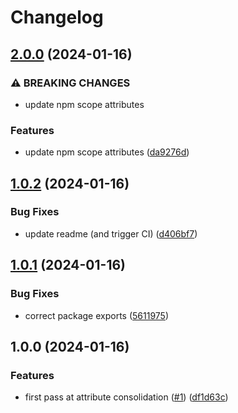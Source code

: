 # Changelog

## [2.0.0](https://github.com/ibm-telemetry/telemetry-attributes-js/compare/v1.0.2...v2.0.0) (2024-01-16)


### ⚠ BREAKING CHANGES

* update npm scope attributes

### Features

* update npm scope attributes ([da9276d](https://github.com/ibm-telemetry/telemetry-attributes-js/commit/da9276d4dfb987b8ee9f45410df5be9653e7b9fd))

## [1.0.2](https://github.com/ibm-telemetry/telemetry-attributes-js/compare/v1.0.1...v1.0.2) (2024-01-16)


### Bug Fixes

* update readme (and trigger CI) ([d406bf7](https://github.com/ibm-telemetry/telemetry-attributes-js/commit/d406bf7859662e6da36ada61f9eff2c7f3cf6799))

## [1.0.1](https://github.com/ibm-telemetry/telemetry-attributes-js/compare/v1.0.0...v1.0.1) (2024-01-16)


### Bug Fixes

* correct package exports ([5611975](https://github.com/ibm-telemetry/telemetry-attributes-js/commit/56119759ea0f72fa8e88a3f28fc00343e670b692))

## 1.0.0 (2024-01-16)


### Features

* first pass at attribute consolidation ([#1](https://github.com/ibm-telemetry/telemetry-attributes-js/issues/1)) ([df1d63c](https://github.com/ibm-telemetry/telemetry-attributes-js/commit/df1d63c6c23a1b25c807addd3d5dd6a90e870374))
